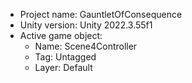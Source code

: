 <!-- UNITY CODE ASSIST INSTRUCTIONS START -->
- Project name: GauntletOfConsequence
- Unity version: Unity 2022.3.55f1
- Active game object:
  - Name: Scene4Controller
  - Tag: Untagged
  - Layer: Default
<!-- UNITY CODE ASSIST INSTRUCTIONS END -->